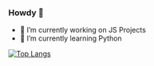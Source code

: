 ### Howdy 👋

- 🔭 I’m currently working on JS Projects
- 🌱 I’m currently learning Python

[![Top Langs](https://github-readme-stats.vercel.app/api/top-langs/?username=connorjnel&layout=compact)](https://github.com/connorjnel/github-readme-stats)
